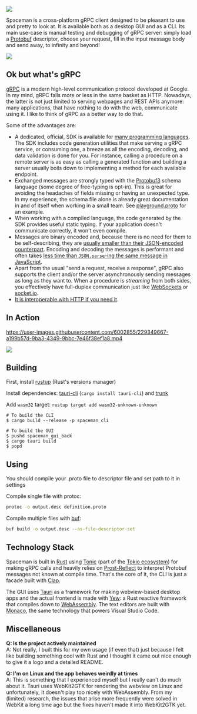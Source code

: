 ![](img/banner.png)

Spaceman is a cross-platform gRPC client designed to be pleasant to use and pretty to look at. It is available both as a desktop GUI and as a CLI. Its main use-case is manual testing and debugging of gRPC server: simply load a [Protobuf](https://protobuf.dev/programming-guides/proto3/) descriptor, choose your request, fill in the input message body and send away, to infinity and beyond!

![](img/screen.png)

## Ok but what's gRPC

[gRPC](https://grpc.io/) is a modern high-level communication protocol developed at Google. In my mind, gRPC falls more or less in the same basket as HTTP. Nowadays, the latter is not just limited to serving webpages and REST APIs anymore: many applications, that have nothing to do with the web, communicate using it. I like to think of gRPC as a better way to do that.

Some of the advantages are:
- A dedicated, official, SDK is available for [many programming languages](https://grpc.io/docs/languages/). The SDK includes code generation utilities that make serving a gRPC service, or consuming one, a breeze as all the encoding, decoding, and data validation is done for you. For instance, calling a procedure on a remote server is as easy as calling a generated function and building a server usually boils down to implementing a method for each available endpoint.
- Exchanged messages are strongly typed with the [Protobuf3](https://protobuf.dev/programming-guides/proto3/) schema language (some degree of free-typing is opt-in). This is great for avoiding the headaches of fields missing or having an unexpected type. In my experience, the schema file alone is already great documentation in and of itself when working in a small team. See [playground.proto](./playground/proto/playground.proto) for an example.
- When working with a compiled language, the code generated by the SDK provides useful static typing. If your application doesn't communicate correctly, it won't even compile.
- Messages are binary encoded and, because there is no need for them to be self-describing, they are [usually smaller than their JSON-encoded counterpart](https://nilsmagnus.github.io/post/proto-json-sizes/). Encoding and decoding the messages is performant and often takes [less time than `JSON.parse`-ing the same message in JavaScript](https://auth0.com/blog/beating-json-performance-with-protobuf/).
- Apart from the usual "send a request, receive a response", gRPC also supports the client and/or the server asynchronously sending messages as long as they want to. When a procedure is _streaming_ from both sides, you effectively have full-duplex communication just like [WebSockets](https://developer.mozilla.org/en-US/docs/Web/API/WebSockets_API) or [socket.io](https://socket.io/).
- [It is interoperable with HTTP if you need it](https://github.com/grpc/grpc-web).

## In Action

https://user-images.githubusercontent.com/6002855/229349667-a199b57d-9ba3-4349-9bbc-7e46f38ef1a8.mp4

<a href="https://asciinema.org/a/FW9EIDQtEjv2Oq66F3HxZjAQG" target="_blank"><img src="https://asciinema.org/a/FW9EIDQtEjv2Oq66F3HxZjAQG.svg" /></a>

## Building

First, install [rustup](https://www.rust-lang.org/tools/install) (Rust's versions manager)

Install dependencies: [tauri-cli](https://crates.io/crates/tauri-cli) (`cargo install tauri-cli`) and [trunk](https://trunkrs.dev/#install)

Add `wasm32` target: `rustup target add wasm32-unknown-unknown`

```shell
# To build the CLI
$ cargo build --release -p spaceman_cli

# To build the GUI
$ pushd spaceman_gui_back
$ cargo tauri build
$ popd
```

## Using

You should compile your .proto file to descriptor file and set path to it in settings

Compile single file with protoc:

```sh
protoc -o output.desc definition.proto
```

Compile multiple files with [buf](https://github.com/bufbuild/buf):

```sh
buf build -o output.desc --as-file-descriptor-set
```

## Technology Stack

Spaceman is built in [Rust](https://www.rust-lang.org/) using [Tonic](https://github.com/hyperium/tonic) (part of the [Tokio ecosystem](https://tokio.rs/)) for making gRPC calls and heavily relies on [Prost-Reflect](https://crates.io/crates/prost-reflect) to interpret Protobuf messages not known at compile time. That's the core of it, the CLI is just a facade built with [Clap](https://github.com/clap-rs/clap).

The GUI uses [Tauri](https://tauri.app/) as a framework for making webview-based desktop apps and the actual frontend is made with [Yew](https://yew.rs/): a Rust reactive framework that compiles down to [WebAssembly](https://webassembly.org/). The text editors are built with [Monaco](https://microsoft.github.io/monaco-editor/), the same technology that powers Visual Studio Code.

## Miscellaneous

**Q: Is the project actively maintained**  
A: Not really, I built this for my own usage (if even that) just because I felt like building something cool with Rust and I thought it came out nice enough to give it a logo and a detailed README.

**Q: I'm on Linux and the app behaves weirdly at times**  
A: This is something that I experienced myself but I really can't do much about it. Tauri uses WebKit2GTK for rendering the webview on Linux and unfortunately, it doesn't play too nicely with WebAssembly. From my (limited) research, the issues that arise more frequently were solved in WebKit a long time ago but the fixes haven't made it into WebKit2GTK yet.
